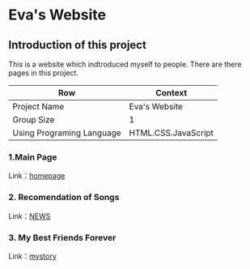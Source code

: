 # Eva's Website

## Introduction of this project

This is a website which indtroduced myself to people. There are there pages in this project.

Row | Context
-----|--------
 Project Name |  Eva's Website
 Group Size |  1
 Using Programing Language | HTML.CSS.JavaScript 


### 1.Main Page 

Link：[homepage](homepage.md)

### 2. Recomendation of Songs

Link：[NEWS](NEWS.md)

### 3. My Best Friends Forever

Link：[mystory](mystory.md)
